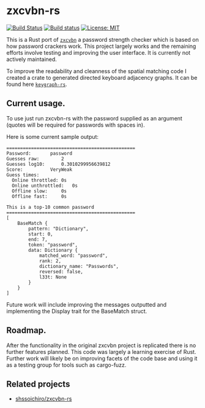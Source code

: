 # zxcvbn-rs
[![Build Status](https://travis-ci.org/xd009642/zxcvbn-rs.svg?branch=master)](https://travis-ci.org/xd009642/zxcvbn-rs) [![Build status](https://ci.appveyor.com/api/projects/status/34f5i5qf5kip9gx8?svg=true)](https://ci.appveyor.com/project/xd009642/zxcvbn-rs) [![License: MIT](https://img.shields.io/badge/License-MIT-yellow.svg)](https://opensource.org/licenses/MIT)

This is a Rust port of [`zxcvbn`](https://github.com/dropbox/zxcvbn) a password strength checker which is based on how password crackers work. This project largely works and the remaining efforts involve testing and improving the user interface. It is currently not actively maintained.

To improve the readability and cleanness of the spatial matching code I created a crate to generated directed keyboard adjacency graphs. It can be found here [`keygraph-rs`](https://crates.io/crates/keygraph-rs).

## Current usage.

To use just run zxcvbn-rs with the password supplied as an argument (quotes will be required for passwords with spaces in).

Here is some current sample output:

```text
===============================================
Password:		password
Guesses raw:		2
Guesses log10:		0.3010299956639812
Score:			VeryWeak
Guess times:
  Online throttled:	0s
  Online unthrottled:	0s
  Offline slow:		0s
  Offline fast:		0s

This is a top-10 common password
===============================================
[
    BaseMatch {
        pattern: "Dictionary",
        start: 0,
        end: 7,
        token: "password",
        data: Dictionary {
            matched_word: "password",
            rank: 2,
            dictionary_name: "Passwords",
            reversed: false,
            l33t: None
        }
    }
]
```

Future work will include improving the messages outputted and implementing the Display trait for the BaseMatch struct.

## Roadmap.

After the functionality in the original zxcvbn project is replicated there is no further features planned. This code was largely a learning exercise of Rust. Further work will likely be on improving facets of the code base and using it as a testing group for tools such as cargo-fuzz.

## Related projects

* [shssoichiro/zxcvbn-rs](https://github.com/shssoichiro/zxcvbn-rs)

